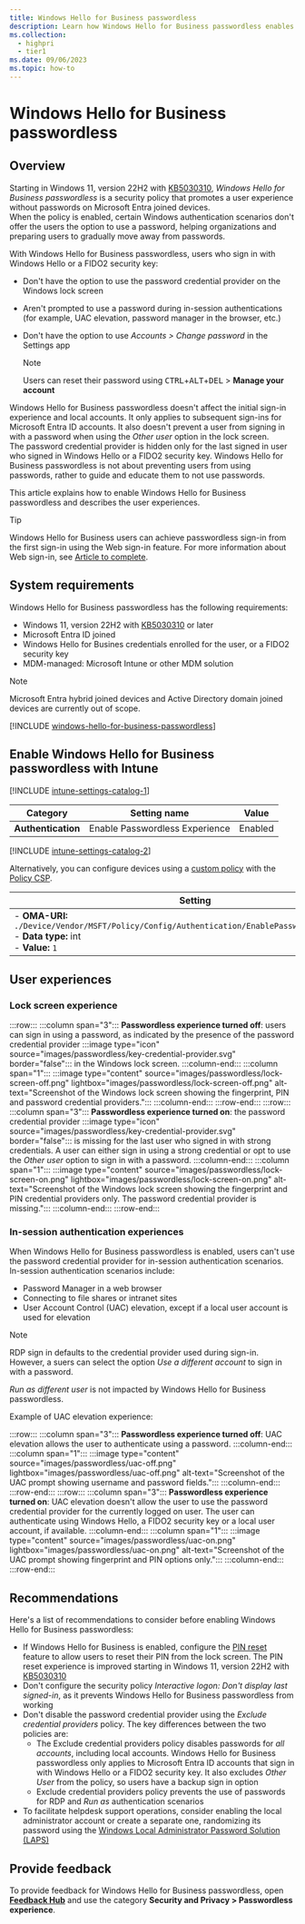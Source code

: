 ```yaml
---
title: Windows Hello for Business passwordless
description: Learn how Windows Hello for Business passwordless enables your organization to move away from passwords.
ms.collection: 
  - highpri
  - tier1
ms.date: 09/06/2023
ms.topic: how-to
---
```


# Windows Hello for Business passwordless

## Overview

Starting in Windows 11, version 22H2 with [KB5030310][KB-1], *Windows Hello for Business passwordless* is a security policy that promotes a user experience without passwords on Microsoft Entra joined devices.\
When the policy is enabled, certain Windows authentication scenarios don't offer the users the option to use a password, helping organizations and preparing users to gradually move away from passwords.

With Windows Hello for Business passwordless, users who sign in with Windows Hello or a FIDO2 security key:

- Don't have the option to use the password credential provider on the Windows lock screen
- Aren't prompted to use a password during in-session authentications (for example, UAC elevation, password manager in the browser, etc.)
- Don't have the option to use *Accounts > Change password* in the Settings app
  
  >[!NOTE]
  >Users can reset their password using <kbd>CTRL</kbd>+<kbd>ALT</kbd>+<kbd>DEL</kbd> > **Manage your account**

Windows Hello for Business passwordless doesn't affect the initial sign-in experience and local accounts. It only applies to subsequent sign-ins for Microsoft Entra ID accounts. It also doesn't prevent a user from signing in with a password when using the *Other user* option in the lock screen.\
The password credential provider is hidden only for the last signed in user who signed in Windows Hello or a FIDO2 security key. Windows Hello for Business passwordless is not about preventing users from using passwords, rather to guide and educate them to not use passwords.

This article explains how to enable Windows Hello for Business passwordless and describes the user experiences.

>[!TIP]
> Windows Hello for Business users can achieve passwordless sign-in from the first sign-in using the Web sign-in feature. For more information about Web sign-in, see [Article to complete](https://learn.microsoft.com).

## System requirements

Windows Hello for Business passwordless has the following requirements:

- Windows 11, version 22H2 with [KB5030310][KB-1] or later
- Microsoft Entra ID joined
- Windows Hello for Busines credentials enrolled for the user, or a FIDO2 security key
- MDM-managed: Microsoft Intune or other MDM solution

>[!NOTE]
>Microsoft Entra hybrid joined devices and Active Directory domain joined devices are currently out of scope.

[!INCLUDE [windows-hello-for-business-passwordless](../../../../includes/licensing/windows-hello-for-business-passwordless.md)]

## Enable Windows Hello for Business passwordless with Intune

[!INCLUDE [intune-settings-catalog-1](../../../../includes/configure/intune-settings-catalog-1.md)]

| Category | Setting name | Value |
|--|--|--|
| **Authentication** | Enable Passwordless Experience | Enabled |

[!INCLUDE [intune-settings-catalog-2](../../../../includes/configure/intune-settings-catalog-2.md)]

Alternatively, you can configure devices using a [custom policy][INT-2] with the [Policy CSP][CSP-1].

| Setting |
|--------|
| - **OMA-URI:** `./Device/Vendor/MSFT/Policy/Config/Authentication/EnablePasswordlessExperience`<br>- **Data type:** int<br>- **Value:** `1`|

## User experiences

### Lock screen experience

:::row:::
  :::column span="3":::
  **Passwordless experience turned off**: users can sign in using a password, as indicated by the presence of the password credential provider  :::image type="icon" source="images/passwordless/key-credential-provider.svg" border="false"::: in the Windows lock screen.
  :::column-end:::
  :::column span="1":::
  :::image type="content" source="images/passwordless/lock-screen-off.png" lightbox="images/passwordless/lock-screen-off.png" alt-text="Screenshot of the Windows lock screen showing the fingerprint, PIN and password credential providers.":::
  :::column-end:::
:::row-end:::
:::row:::
  :::column span="3":::
  **Passwordless experience turned on**: the password credential provider :::image type="icon" source="images/passwordless/key-credential-provider.svg" border="false"::: is missing for the last user who signed in with strong credentials. A user can either sign in using a strong credential or opt to use the *Other user* option to sign in with a password.
  :::column-end:::
  :::column span="1":::
  :::image type="content" source="images/passwordless/lock-screen-on.png" lightbox="images/passwordless/lock-screen-on.png" alt-text="Screenshot of the Windows lock screen showing the fingerprint and PIN credential providers only. The password credential provider is missing.":::
  :::column-end:::
:::row-end:::

### In-session authentication experiences

When Windows Hello for Business passwordless is enabled, users can't use the password credential provider for in-session authentication scenarios. In-session authentication scenarios include:

- Password Manager in a web browser
- Connecting to file shares or intranet sites
- User Account Control (UAC) elevation, except if a local user account is used for elevation

>[!NOTE]
> RDP sign in defaults to the credential provider used during sign-in. However, a suers can select the option *Use a different account* to sign in with a password.
>
> *Run as different user* is not impacted by Windows Hello for Business passwordless.

Example of UAC elevation experience:

:::row:::
  :::column span="3":::
  **Passwordless experience turned off**: UAC elevation allows the user to authenticate using a password.
  :::column-end:::
  :::column span="1":::
  :::image type="content" source="images/passwordless/uac-off.png" lightbox="images/passwordless/uac-off.png" alt-text="Screenshot of the UAC prompt showing username and password fields.":::
  :::column-end:::
:::row-end:::
:::row:::
  :::column span="3":::
  **Passwordless experience turned on**: UAC elevation doesn't allow the user to use the password credential provider for the currently logged on user. The user can authenticate using Windows Hello, a FIDO2 security key or a local user account, if available.
  :::column-end:::
  :::column span="1":::
  :::image type="content" source="images/passwordless/uac-on.png" lightbox="images/passwordless/uac-on.png" alt-text="Screenshot of the UAC prompt showing fingerprint and PIN options only.":::
  :::column-end:::
:::row-end:::

## Recommendations

Here's a list of recommendations to consider before enabling Windows Hello for Business passwordless:

- If Windows Hello for Business is enabled, configure the [PIN reset](hello-feature-pin-reset.md) feature to allow users to reset their PIN from the lock screen. The PIN reset experience is improved starting in Windows 11, version 22H2 with [KB5030310][KB-1]
- Don't configure the security policy *Interactive logon: Don't display last signed-in*, as it prevents Windows Hello for Business passwordless from working
- Don't disable the password credential provider using the *Exclude credential providers* policy. The key differences between the two policies are:
  - The Exclude credential providers policy disables passwords for *all accounts*, including local accounts. Windows Hello for Business passwordless only applies to Microsoft Entra ID accounts that sign in with Windows Hello or a FIDO2 security key. It also excludes *Other User* from the policy, so users have a backup sign in option
  - Exclude credential providers policy prevents the use of passwords for RDP and *Run as* authentication scenarios
- To facilitate helpdesk support operations, consider enabling the local administrator account or create a separate one, randomizing its password using the [Windows Local Administrator Password Solution (LAPS)][SERV-1]

## Provide feedback

To provide feedback for Windows Hello for Business passwordless, open [**Feedback Hub**][FHUB] and use the category **Security and Privacy > Passwordless experience**.

<!--links used in this document-->

[CSP-1]: /windows/client-management/mdm/policy-csp-authentication#enablepasswordlessexperience
[FHUB]: feedback-hub://?tabid=2&newFeedback=true&feedbackType=1
[INT-2]: /mem/intune/configuration/custom-settings-windows-10
[KB-1]: https://support.microsoft.com/kb/5030310
[SERV-1]: /windows-server/identity/laps/laps-overview
[UAC-1]: /windows/security/application-security/application-control/user-account-control/settings-and-configuration?tabs=intune
